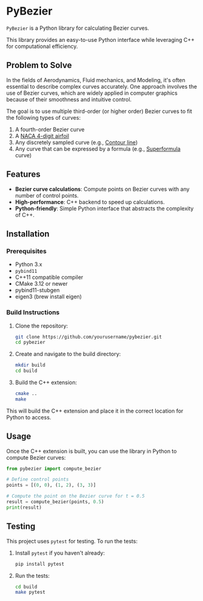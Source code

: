 # PyBezier

`PyBezier` is a Python library for calculating Bezier curves.

This library provides an easy-to-use Python interface while leveraging C++ for computational efficiency.

## Problem to Solve

In the fields of Aerodynamics, Fluid mechanics, and Modeling, it's often essential to describe complex curves accurately. One approach involves the use of Bezier curves, which are widely applied in computer graphics because of their smoothness and intuitive control.

The goal is to use multiple third-order (or higher order) Bezier curves to fit the following types of curves:

1. A fourth-order Bezier curve
2. A [NACA 4-digit airfoil](https://zh.wikipedia.org/zh-tw/NACA%E7%BF%BC%E5%9E%8B)
3. Any discretely sampled curve (e.g., [Contour line](https://en.wikipedia.org/wiki/Contour_line))
4. Any curve that can be expressed by a formula (e.g., [Superformula](https://en.wikipedia.org/wiki/Superformula) curve)

## Features

- **Bezier curve calculations**: Compute points on Bezier curves with any number of control points.
- **High-performance**: C++ backend to speed up calculations.
- **Python-friendly**: Simple Python interface that abstracts the complexity of C++.

## Installation

### Prerequisites

- Python 3.x
- `pybind11`
- C++11 compatible compiler
- CMake 3.12 or newer
- pybind11-stubgen
- eigen3 (brew install eigen)

### Build Instructions

1. Clone the repository:
    ```bash
    git clone https://github.com/yourusername/pybezier.git
    cd pybezier
    ```
2. Create and navigate to the build directory:
    ```bash
    mkdir build
    cd build
    ```
3. Build the C++ extension:
    ```bash
    cmake ..
    make
    ```

This will build the C++ extension and place it in the correct location for Python to access.

## Usage

Once the C++ extension is built, you can use the library in Python to compute Bezier curves:

```python
from pybezier import compute_bezier

# Define control points
points = [(0, 0), (1, 2), (3, 3)]

# Compute the point on the Bezier curve for t = 0.5
result = compute_bezier(points, 0.5)
print(result)
```

## Testing

This project uses `pytest` for testing. To run the tests:

1. Install `pytest` if you haven't already:
    ```bash
    pip install pytest
    ```

2. Run the tests:
    ```bash
    cd build
    make pytest
    ```